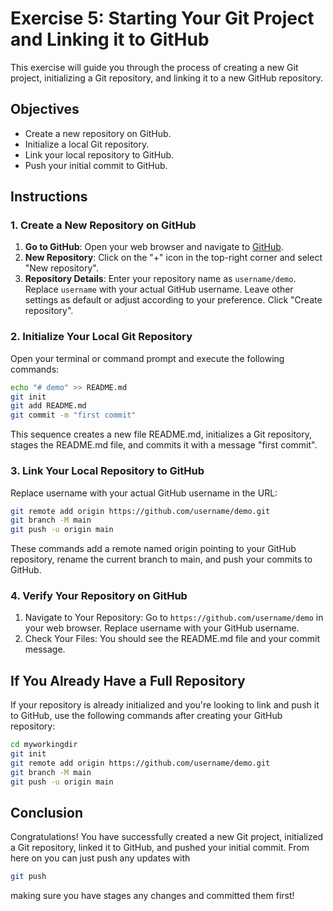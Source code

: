 # Exercise 5: Starting Your Git Project and Linking it to GitHub

This exercise will guide you through the process of creating a new Git project, initializing a Git repository, and linking it to a new GitHub repository.

## Objectives

- Create a new repository on GitHub.
- Initialize a local Git repository.
- Link your local repository to GitHub.
- Push your initial commit to GitHub.

## Instructions

### 1. Create a New Repository on GitHub

1. **Go to GitHub**: Open your web browser and navigate to [GitHub](https://github.com).
2. **New Repository**: Click on the "+" icon in the top-right corner and select "New repository".
3. **Repository Details**: Enter your repository name as `username/demo`. Replace `username` with your actual GitHub username. Leave other settings as default or adjust according to your preference. Click "Create repository".

### 2. Initialize Your Local Git Repository

Open your terminal or command prompt and execute the following commands:

```bash
echo "# demo" >> README.md
git init
git add README.md
git commit -m "first commit"
```

This sequence creates a new file README.md, initializes a Git repository, stages the README.md file, and commits it with a message "first commit".

### 3. Link Your Local Repository to GitHub

Replace username with your actual GitHub username in the URL:
```bash
git remote add origin https://github.com/username/demo.git
git branch -M main
git push -u origin main
```
These commands add a remote named origin pointing to your GitHub repository, rename the current branch to main, and push your commits to GitHub.

### 4. Verify Your Repository on GitHub

1. Navigate to Your Repository: Go to `https://github.com/username/demo` in your web browser. Replace username with your GitHub username.
2. Check Your Files: You should see the README.md file and your commit message.

## If You Already Have a Full Repository

If your repository is already initialized and you're looking to link and push it to GitHub, use the following commands after creating your GitHub repository:
```bash
cd myworkingdir
git init
git remote add origin https://github.com/username/demo.git
git branch -M main
git push -u origin main
```

## Conclusion

Congratulations! You have successfully created a new Git project, initialized a Git repository, linked it to GitHub, and pushed your initial commit. From here on you can just push any updates with
```bash
git push
```
making sure you have stages any changes and committed them first!
